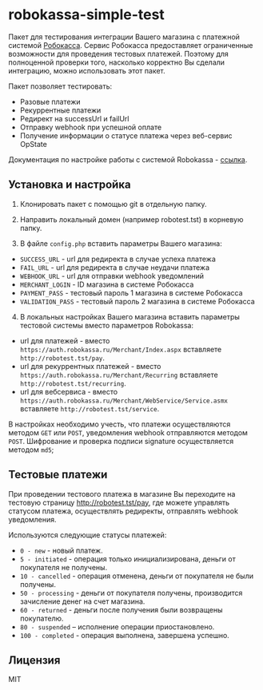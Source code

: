 # robokassa-simple-test

Пакет для тестирования интеграции Вашего магазина с платежной системой [Робокасса](https://www.robokassa.ru). Сервис Робокасса предоставляет ограниченные возможности для проведения тестовых платежей. Поэтому для полноценной проверки того, насколько корректно Вы сделали интеграцию, можно использовать этот пакет.

Пакет позволяет тестировать:

* Разовые платежи
* Рекуррентные платежи
* Редирект на successUrl и failUrl
* Отправку webhook при успешной оплате
* Получение информации о статусе платежа через веб-сервис OpState

Документация по настройке работы с системой Robokassa - [ссылка](https://docs.robokassa.ru).

## Установка и настройка

1. Клонировать пакет с помощью git в отдельную папку.

2. Направить локальный домен (например robotest.tst) в корневую папку.

3. В файле `config.php` вставить параметры Вашего магазина:

 * `SUCCESS_URL` - url для редиректа в случае успеха платежа
 * `FAIL_URL` - url для редиректа в случае неудачи платежа
 * `WEBHOOK_URL` - url для отправки webhook уведомлений
 * `MERCHANT_LOGIN` - ID магазина в системе Робокасса
 * `PAYMENT_PASS` - тестовый пароль 1 магазина в системе Робокасса
 * `VALIDATION_PASS` - тестовый пароль 2 магазина в системе Робокасса

4. В локальных настройках Вашего магазина вставить параметры тестовой системы вместо параметров Robokassa:

 * url для платежей - вместо `https://auth.robokassa.ru/Merchant/Index.aspx` вставляете `http://robotest.tst/pay`.
 * url для рекуррентных платежей - вместо `https://auth.robokassa.ru/Merchant/Recurring` вставляете `http://robotest.tst/recurring`.
 * url для вебсервиса - вместо `https://auth.robokassa.ru/Merchant/WebService/Service.asmx` вставляете `http://robotest.tst/service`.

В настройках необходимо учесть, что платежи осуществляются методом `GET` или `POST`, уведомления webhook отправляются методом `POST`. Шифрование и проверка подписи signature осуществляется методом `md5`;

## Тестовые платежи

При проведении тестового платежа в магазине Вы переходите на тестовую страницу http://robotest.tst/pay, где можете управлять статусом платежа, осуществлять редиректы, отправлять webhook уведомления.

Используются следующие статусы платежей:

 * `0 - new` - новый платеж.
 * `5 - initiated` - операция только инициализирована, деньги от покупателя не получены.
 * `10 - cancelled` - операция отменена, деньги от покупателя не были получены.
 * `50 - processing` - деньги от покупателя получены, производится зачисление денег на счет магазина.
 * `60 - returned` - деньги после получения были возвращены покупателю.
 * `80 - suspended` – исполнение операции приостановлено.
 * `100 - completed` - операция выполнена, завершена успешно.

## Лицензия

MIT